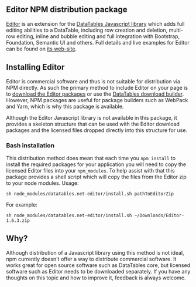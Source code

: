 
## Editor NPM distribution package

[Editor](https://editor.datatables.net) is an extension for the [DataTables Javascript library](https://datatables.net) which adds full editing abilities to a DataTable, including row creation and deletion, multi-row editing, inline and bubble editing and full integration with Bootstrap, Foundation, Semantic UI and others. Full details and live examples for Editor can be found on [its web-site](https://editor.datatables.net).



## Installing Editor

Editor is commercial software and thus is not suitable for distribution via NPM directly. As such the primary method to include Editor on your page is to [download the Editor packages](https://editor.datatables.net/download) or use the [DataTables download builder](https://datatables.net/download). However, NPM packages are useful for package builders such as WebPack and Yarn, which is why this package is available.

Although the Editor Javascript library is not available in this package, it provides a skeleton structure that can be used with the Editor download packages and the licensed files dropped directly into this structure for use.


### Bash installation

This distribution method does mean that each time you `npm install` to install the required packages for your application you will need to copy the licensed Editor files into your `npm_modules`. To help assist with that this package provides a shell script which will copy the files from the Editor zip to your node modules. Usage:

    sh node_modules/datatables.net-editor/install.sh pathToEditorZip

For example:

    sh node_modules/datatables.net-editor/install.sh ~/Downloads/Editor-1.6.3.zip



## Why?

Although distribution of a Javascript library using this method is not ideal, npm currently doesn't offer a way to distribute commercial software. It works great for open source software such as DataTables core, but licensed software such as Editor needs to be downloaded separately. If you have any thoughts on this topic and how to improve it, feedback is always welcome.

